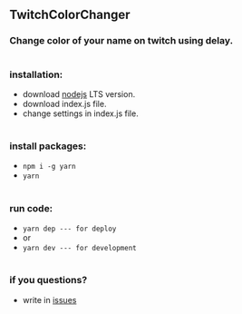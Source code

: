## TwitchColorChanger

### Change color of your name on twitch using delay.

#

### installation:

- download [nodejs](https://nodejs.org/en) LTS version.
- download index.js file.
- change settings in index.js file.

#

### install packages:

- `npm i -g yarn`
- `yarn`

#

### run code:

- `yarn dep --- for deploy`
- or
- `yarn dev --- for development`

#

### if you questions?

- write in [issues](https://github.com/fxhxyz4/TwitchColorChanger/issues)
